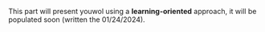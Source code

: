 This part will present youwol using a **learning-oriented** approach,
it will be populated soon (written the 01/24/2024).

<!--
It gathers to following independent scenario:

*  [Publish a raw app](publish-raw-app.md): This scenario illustrates the case of publishing a 'usual' web application:
   its bundle includes the application dependencies (static linking).
*  [Shared dependencies](shared-dependencies.md): This scenario illustrates the case of publishing a 'youwol' web application:
   its bundle **do not** include the application dependencies (dynamic linking).

-->
